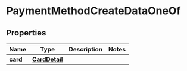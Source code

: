 

# PaymentMethodCreateDataOneOf


## Properties

| Name | Type | Description | Notes |
|------------ | ------------- | ------------- | -------------|
|**card** | [**CardDetail**](CardDetail.md) |  |  |



